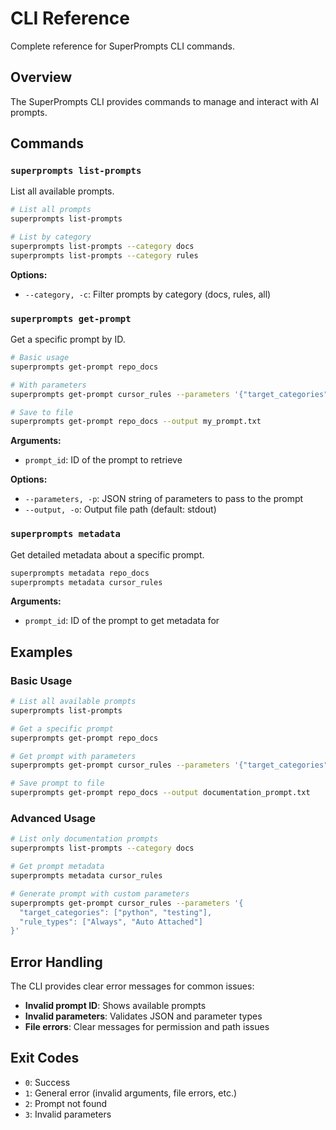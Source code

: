 # CLI Reference

Complete reference for SuperPrompts CLI commands.

## Overview

The SuperPrompts CLI provides commands to manage and interact with AI prompts.

## Commands

### `superprompts list-prompts`

List all available prompts.

```bash
# List all prompts
superprompts list-prompts

# List by category
superprompts list-prompts --category docs
superprompts list-prompts --category rules
```

**Options:**
- `--category, -c`: Filter prompts by category (docs, rules, all)

### `superprompts get-prompt`

Get a specific prompt by ID.

```bash
# Basic usage
superprompts get-prompt repo_docs

# With parameters
superprompts get-prompt cursor_rules --parameters '{"target_categories": ["python"]}'

# Save to file
superprompts get-prompt repo_docs --output my_prompt.txt
```

**Arguments:**
- `prompt_id`: ID of the prompt to retrieve

**Options:**
- `--parameters, -p`: JSON string of parameters to pass to the prompt
- `--output, -o`: Output file path (default: stdout)

### `superprompts metadata`

Get detailed metadata about a specific prompt.

```bash
superprompts metadata repo_docs
superprompts metadata cursor_rules
```

**Arguments:**
- `prompt_id`: ID of the prompt to get metadata for

## Examples

### Basic Usage

```bash
# List all available prompts
superprompts list-prompts

# Get a specific prompt
superprompts get-prompt repo_docs

# Get prompt with parameters
superprompts get-prompt cursor_rules --parameters '{"target_categories": ["python", "testing"]}'

# Save prompt to file
superprompts get-prompt repo_docs --output documentation_prompt.txt
```

### Advanced Usage

```bash
# List only documentation prompts
superprompts list-prompts --category docs

# Get prompt metadata
superprompts metadata cursor_rules

# Generate prompt with custom parameters
superprompts get-prompt cursor_rules --parameters '{
  "target_categories": ["python", "testing"],
  "rule_types": ["Always", "Auto Attached"]
}'
```

## Error Handling

The CLI provides clear error messages for common issues:

- **Invalid prompt ID**: Shows available prompts
- **Invalid parameters**: Validates JSON and parameter types
- **File errors**: Clear messages for permission and path issues

## Exit Codes

- `0`: Success
- `1`: General error (invalid arguments, file errors, etc.)
- `2`: Prompt not found
- `3`: Invalid parameters
